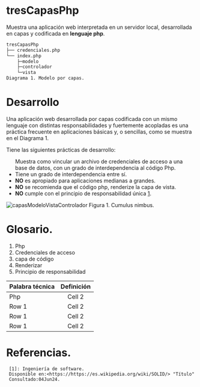 # tresCapasPhp
Muestra una aplicación web interpretada en un servidor local, 
desarrollada en capas y codificada en **lenguaje php**.

```bash
tresCapasPhp
├── credenciales.php
└── index.php
	├─modelo
	├─controlador
	└─vista
Diagrama 1. Modelo por capas.
```

# Desarrollo
Una aplicación web desarrollada por capas codificada con un mismo lenguaje 
con distintas responsabilidades y fuertemente acopladas es una práctica 
frecuente en aplicaciones básicas y, o sencillas, como se muestra en el 
Diagrama 1.

Tiene las siguientes prácticas de desarrollo:
     <ul> 
	 </li>Muestra como vincular un archivo de credenciales de acceso 
		  a una base de datos, con un grado de interdependencia al código Php.
     <li> Tiene un grado de interdependencia entre sí.</li>
	 <li> **NO** es apropiado para aplicaciones medianas a grandes.</li> 
	 <li> **NO** se recomienda que el código php, renderize la capa de vista.</li> 
	 <li> **NO** cumple con el principio de responsabilidad única [1].
     </ul>
     
![capasModeloVistaControlador](/img/capasModeloVistaControlador.jpeg "nubes")
Figura 1. Cumulus nimbus.

# Glosario. 
<ol>
<li>Php</li>
<li>Credenciales de acceso</li>
<li>capa de código</li>
<li>Renderizar</li>
<li>Principio de responsabilidad</li>
</ol>

| Palabra técnica| Definición | 
|:-------------- |:----------:| 
| Php            | Cell 2     | 
| Row 1          | Cell 2     | 
| Row 1          | Cell 2     | 
| Row 1          | Cell 2     | 
# Referencias.

[1]: https://es.wikipedia.org/wiki/SOLID 

     [1]: Ingeniería de software.
     Disponible en:<https://https://es.wikipedia.org/wiki/SOLID/> "Título"
     Consultado:04Jun24.



